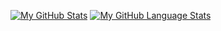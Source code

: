 [![My GitHub Stats](https://github-readme-stats.vercel.app/api/?username=guischmid&count_private=true&theme=tokyonight&showicons=true)]()
[![My GitHub Language Stats](https://github-readme-stats.vercel.app/api/top-langs/?username=guischmid&langs_count=5&theme=tokyonight)]()
